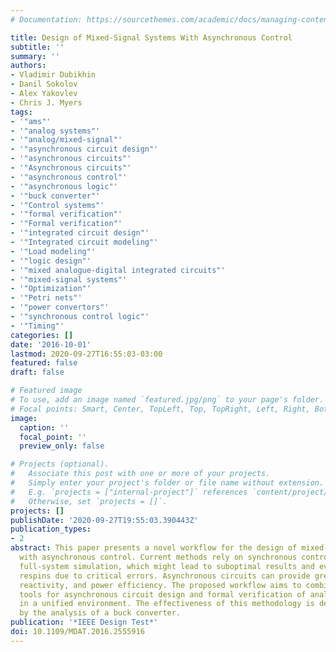 ```yaml
---
# Documentation: https://sourcethemes.com/academic/docs/managing-content/

title: Design of Mixed-Signal Systems With Asynchronous Control
subtitle: ''
summary: ''
authors:
- Vladimir Dubikhin
- Danil Sokolov
- Alex Yakovlev
- Chris J. Myers
tags:
- '"ams"'
- '"analog systems"'
- '"analog/mixed-signal"'
- '"asynchronous circuit design"'
- '"asynchronous circuits"'
- '"Asynchronous circuits"'
- '"asynchronous control"'
- '"asynchronous logic"'
- '"buck converter"'
- '"Control systems"'
- '"formal verification"'
- '"Formal verification"'
- '"integrated circuit design"'
- '"Integrated circuit modeling"'
- '"Load modeling"'
- '"logic design"'
- '"mixed analogue-digital integrated circuits"'
- '"mixed-signal systems"'
- '"Optimization"'
- '"Petri nets"'
- '"power convertors"'
- '"synchronous control logic"'
- '"Timing"'
categories: []
date: '2016-10-01'
lastmod: 2020-09-27T16:55:03-03:00
featured: false
draft: false

# Featured image
# To use, add an image named `featured.jpg/png` to your page's folder.
# Focal points: Smart, Center, TopLeft, Top, TopRight, Left, Right, BottomLeft, Bottom, BottomRight.
image:
  caption: ''
  focal_point: ''
  preview_only: false

# Projects (optional).
#   Associate this post with one or more of your projects.
#   Simply enter your project's folder or file name without extension.
#   E.g. `projects = ["internal-project"]` references `content/project/deep-learning/index.md`.
#   Otherwise, set `projects = []`.
projects: []
publishDate: '2020-09-27T19:55:03.390443Z'
publication_types:
- 2
abstract: This paper presents a novel workflow for the design of mixed-signal systems
  with asynchronous control. Current methods rely on synchronous control logic and
  full-system simulation, which might lead to suboptimal results and even project
  respins due to critical errors. Asynchronous circuits can provide greater robustness,
  reactivity, and power efficiency. The proposed workflow aims to combine state-of-the-art
  tools for asynchronous circuit design and formal verification of analog systems
  in a unified environment. The effectiveness of this methodology is demonstrated
  by the analysis of a buck converter.
publication: '*IEEE Design Test*'
doi: 10.1109/MDAT.2016.2555916
---
```

